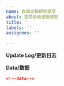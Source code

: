 ```yaml
---
name: 自动记账规则提交
about: 提交自动记账规则
title: ''
labels: ''
assignees: ''

---
```


<!--template:reg-->
<!--label-->
<!--Please do not delete the above two notes. Just log in to your account and submit [issue]-->
<!--上面2个注释请勿删除，登录您的帐号提交【issue】即可-->
<!--填写数据请往下滑动-->

**Update Log/更新日志**

<!--log-->

**Data/数据**

```json
<!--data-->
```
